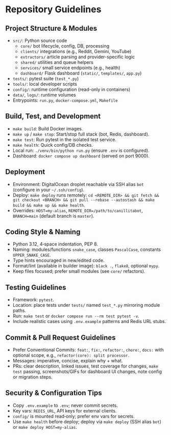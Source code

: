# Repository Guidelines

## Project Structure & Modules
- `src/`: Python source code
  - `core/` bot lifecycle, config, DB, processing
  - `clients/` integrations (e.g., Reddit, Gemini, YouTube)
  - `extractors/` article parsing and provider-specific logic
  - `shared/` utilities and queue helpers
  - `services/` small service endpoints (e.g., health)
  - `dashboard/` Flask dashboard (`static/`, `templates/`, `app.py`)
- `tests/`: pytest suite (`test_*.py`)
- `tools/`: local developer scripts
- `config/`: runtime configuration (read-only in containers)
- `data/`, `logs/`: runtime volumes
- Entrypoints: `run.py`, `docker-compose.yml`, `Makefile`

## Build, Test, and Development
- `make build`: Build Docker images.
- `make up` / `make stop`: Start/stop full stack (bot, Redis, dashboard).
- `make test`: Run pytest in the isolated test service.
- `make health`: Quick config/DB checks.
- Local run: `./venv/bin/python run.py` (ensure `.env` is configured).
- Dashboard: `docker compose up dashboard` (served on port 9000).

## Deployment
- Environment: DigitalOcean droplet reachable via SSH alias `bot` (configure in your `~/.ssh/config`).
- Deploy: `make deploy` runs remotely: `cd <REMOTE_DIR> && git fetch && git checkout <BRANCH> && git pull --rebase --autostash && make build && make up && make health`.
- Overrides: `HOST=my-alias`, `REMOTE_DIR=/path/to/canillitabot`, `BRANCH=main` (default branch is `master`).

## Coding Style & Naming
- Python 3.12, 4‑space indentation, PEP 8.
- Naming: modules/functions `snake_case`, classes `PascalCase`, constants `UPPER_SNAKE_CASE`.
- Type hints encouraged in new/edited code.
- Format/lint (available in builder image): `black .`, `flake8`, optional `mypy`.
- Keep files focused; prefer small modules (see `core/` refactors).

## Testing Guidelines
- Framework: `pytest`.
- Location: place tests under `tests/` named `test_*.py` mirroring module paths.
- Run: `make test` or `docker compose run --rm test pytest -v`.
- Include realistic cases using `.env.example` patterns and Redis URL stubs.

## Commit & Pull Request Guidelines
- Prefer Conventional Commits: `feat:`, `fix:`, `refactor:`, `chore:`, `docs:` with optional scope, e.g., `refactor(core): split processor`.
- Messages: imperative, concise, explain why + what.
- PRs: clear description, linked issues, test coverage for changes, `make test` passing, screenshots/GIFs for dashboard UI changes, note config or migration steps.

## Security & Configuration Tips
- Copy `.env.example` to `.env`; never commit secrets.
- Key vars: `REDIS_URL`, API keys for external clients.
- `config/` is mounted read‑only; prefer env vars for secrets.
- Use `make health` before deploy; deploy via `make deploy` (SSH alias `bot`) or `make deploy HOST=my-alias`.
